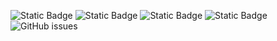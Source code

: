 ![Static Badge](https://img.shields.io/badge/blacklists-61-000000) ![Static Badge](https://img.shields.io/badge/blacklisted-2991490-cc0000) ![Static Badge](https://img.shields.io/badge/whitelisted-2254-00CC00) ![Static Badge](https://img.shields.io/badge/streaming_blacklist-28107-000000) ![GitHub issues](https://img.shields.io/github/issues/fabriziosalmi/blacklists)

